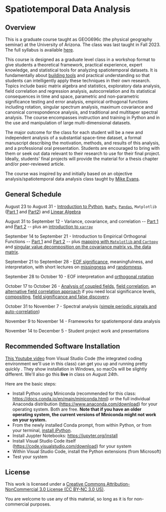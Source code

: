# Spatiotemporal Data Analysis

## Overview
This is a graduate course taught as GEOG696c (the physical geography seminar) at the University of Arizona.  The class was last taught in Fall 2023.  The full syllabus is available [here](https://github.com/kanchukaitis/spatiotemporal_data_analysis/blob/c70773af70425a7ffa5c0f13320f57c5dafd5565/geog696c_syllabus.pdf).

This course is designed as a graduate level class in a workshop format to give students a theoretical framework, practical experience, expert knowledge, and statistical tools for analyzing spatiotemporal datasets. It is fundamentally about [building tools](https://agupubs.onlinelibrary.wiley.com/doi/full/10.1029/2011EO500010) and practical understanding so that students can intelligently apply these techniques in their own research. Topics include basic matrix algebra and statistics, exploratory data analysis, field correlation and regression analysis, autocorrelation and its statistical consequences in time and space, parametric and non-parametric significance testing and error analysis, empirical orthogonal functions including rotation, singular spectrum analysis, maximum covariance and canonical correspondence analysis, and traditional and multitaper spectral analysis.  The course encompasses instruction and training in Python and in the use and manipulation of large multi-dimensional datasets.

The major outcome for the class for each student will be a new and independent analysis of a substantial space-time dataset, a formal manuscript describing the motivation, methods, and results of this analysis, and a professional oral presentation.  Students are encouraged to bring with them or seek out data relevant to their research to use for their final project.  Ideally, students' final projects will provide the material for a thesis chapter and/or peer-reviewed article. 

The course was inspired by and initially based on an objective analysis/spatiotemporal data analysis class taught by [Mike Evans](https://www.geol.umd.edu/~mnevans/).
 
## General Schedule

August 23 to August 31 - [Introduction to Python](https://github.com/kanchukaitis/spatiotemporal_data_analysis/tree/819d6db721c34aa39680e7ff4f72a57fe6611cb9/01_introduction_to_python), [`NumPy`](https://github.com/kanchukaitis/spatiotemporal_data_analysis/blob/main/01_introduction_to_python/introduction_to_numpy.ipynb), [`Pandas`](https://github.com/kanchukaitis/spatiotemporal_data_analysis/blob/main/01_introduction_to_python/introduction_to_pandas_part_1.ipynb), `Matplotlib` ([Part 1](https://github.com/kanchukaitis/spatiotemporal_data_analysis/blob/main/01_introduction_to_python/introduction_to_matplotlib_part_1.ipynb) and [Part2](https://github.com/kanchukaitis/spatiotemporal_data_analysis/blob/main/01_introduction_to_python/introduction_to_matplotlib_part_2.ipynb)) and [Linear Algebra](https://github.com/kanchukaitis/spatiotemporal_data_analysis/tree/main/02_linear_algebra)

August 31 to September 12 - Variance, covariance, and correlation -- [Part 1](https://github.com/kanchukaitis/spatiotemporal_data_analysis/blob/main/03_covariance/covariance_correlation.ipynb) and [Part 2](https://github.com/kanchukaitis/spatiotemporal_data_analysis/blob/main/03_covariance/covariance_correlation_part2.ipynb) -- plus an [introduction to `xarray`](https://github.com/kanchukaitis/spatiotemporal_data_analysis/blob/main/01_introduction_to_python/introduction_to_xarray.ipynb)

September 14 to September 21 - Introduction to Empirical Orthogonal Functions -- [Part 1](https://github.com/kanchukaitis/spatiotemporal_data_analysis/blob/main/04_eofs/eof_with_iris.ipynb) and [Part 2](https://github.com/kanchukaitis/spatiotemporal_data_analysis/blob/main/04_eofs/eof_applied_to_spatiotemporal_field.ipynb) -- plus [mapping with `Matplotlib` and `Cartopy`](https://github.com/kanchukaitis/spatiotemporal_data_analysis/blob/main/01_introduction_to_python/introduction_to_matplotlib_part_2.ipynb) and [singular value decomposition on the covariance matrix vs. the data matrix](https://github.com/kanchukaitis/spatiotemporal_data_analysis/blob/main/04_eofs/eof_covariance_vs_data_matrices.ipynb). 

September 21 to September 28 - [EOF significance](https://github.com/kanchukaitis/spatiotemporal_data_analysis/blob/main/05_significance/eof_significance.ipynb), meaningfulness, and interpretation, with short lectures on [missingness](https://github.com/kanchukaitis/spatiotemporal_data_analysis/blob/main/01_introduction_to_python/missing_data.ipynb) and [randomness](https://github.com/kanchukaitis/spatiotemporal_data_analysis/blob/main/01_introduction_to_python/random_arrays.ipynb).

September 28 to October 10 - EOF interpretation and [orthogonal rotation](https://github.com/kanchukaitis/spatiotemporal_data_analysis/blob/main/06_rotation/eof_rotation_example.ipynb)

October 17 to October 26 - [Analysis of coupled fields](https://github.com/kanchukaitis/spatiotemporal_data_analysis/blob/main/08_mca/mca_example.ipynb), [field correlation](https://github.com/kanchukaitis/spatiotemporal_data_analysis/blob/main/07_correlation_compositing/field_correlation_example.ipynb), an [alternative field correlation approach](https://github.com/kanchukaitis/spatiotemporal_data_analysis/blob/main/07_correlation_compositing/alternative_field_correlation.ipynb) if you need local significance levels, [compositing](https://github.com/kanchukaitis/spatiotemporal_data_analysis/blob/main/07_correlation_compositing/composite_from_list.ipynb), [field significance and false discovery](https://github.com/kanchukaitis/spatiotemporal_data_analysis/blob/main/09_field_significance/field_significance_false_discovery.ipynb).

October 31 to November 7 - Spectral analysis ([simple periodic signals and auto-correlation](https://github.com/kanchukaitis/spatiotemporal_data_analysis/blob/main/10_spectral/cycles_and_autocorrelation.ipynb))

November 9 to November 14 - Frameworks for spatiotemporal data analysis

November 14 to December 5 - Student project work and presentations

## Recommended Software Installation 

[This Youtube video](https://www.youtube.com/watch?v=h1sAzPojKMg&ab_channel=VisualStudioCode) from Visual Studio Code (the integrated coding environment we'll use in this class) can get you up and running pretty quickly . They show installation in Windows, so macOs will be slightly different.  We'll also go this **live** in class on August 24th. 

Here are the basic steps:
* Install Python using Miniconda (recommended for this class: https://docs.conda.io/en/main/miniconda.html) or the full individual Anaconda distribution (https://www.anaconda.com/download) for your operating system.  Both are free.  **Note that if you have an older operating system, the current versions of Miniconda might not work on your system.** 
* From the newly installed Conda prompt, from within Python, or from your terminal, [install iPython](https://ipython.readthedocs.io/en/stable/install/install.html#quick-install).
* Install Juypter Notebooks: https://jupyter.org/install
* Install Visual Studio Code itself (https://code.visualstudio.com/download) for your system
* Within Visual Studio Code, install the Python extensions (from Microsoft)
* Test your system 

## License

This work is licensed under a <a rel="license" href="https://creativecommons.org/licenses/by-nc/3.0/us/">Creative Commons Attribution-NonCommercial 3.0 License (CC BY-NC 3.0 US)</a>. 

You are welcome to use any of this material, so long as it is for non-commercial purposes.
